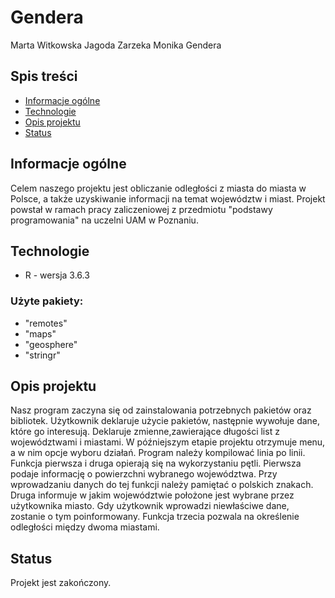 # Gendera
Marta Witkowska
Jagoda Zarzeka
Monika Gendera

## Spis treści
* [Informacje ogólne](#informacje-ogólne)
* [Technologie](#technologie)
* [Opis projektu](#opis-projektu)
* [Status](#status)

## Informacje ogólne
Celem naszego projektu jest obliczanie odległości z miasta do miasta w Polsce, a także uzyskiwanie informacji na temat województw i miast. Projekt powstał w ramach pracy zaliczeniowej z przedmiotu "podstawy programowania" na uczelni UAM w Poznaniu.

## Technologie
* R - wersja 3.6.3

### Użyte pakiety:
* "remotes"
* "maps"
* "geosphere"
* "stringr"

## Opis projektu
Nasz program zaczyna się od zainstalowania potrzebnych pakietów oraz bibliotek. Użytkownik deklaruje użycie pakietów, następnie wywołuje dane, które go interesują. Deklaruje zmienne,zawierające długości list z województwami i miastami. W późniejszym etapie projektu otrzymuje menu, a w nim opcje wyboru działań. Program należy kompilować linia po linii. 
Funkcja pierwsza i druga opierają się na wykorzystaniu pętli. Pierwsza podaje informację o powierzchni wybranego województwa. Przy wprowadzaniu danych do tej funkcji należy pamiętać o polskich znakach. Druga informuje w jakim województwie położone jest wybrane przez użytkownika miasto. Gdy użytkownik wprowadzi niewłaściwe dane, zostanie o tym poinformowany. Funkcja trzecia pozwala na określenie odległości między dwoma miastami.

## Status
Projekt jest zakończony.
